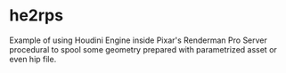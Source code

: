 # he2rps

Example of using Houdini Engine inside Pixar's Renderman Pro Server procedural to spool some geometry prepared with parametrized asset or even hip file.

